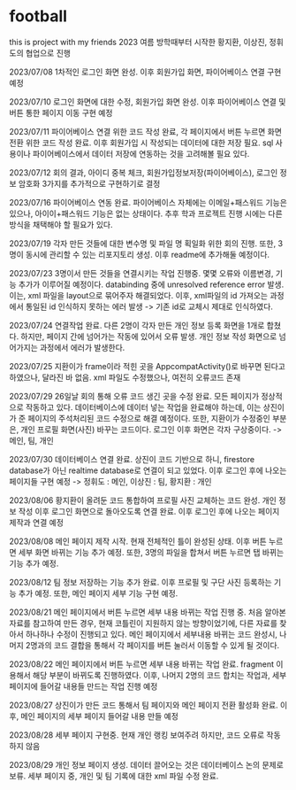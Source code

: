 # football
this is project with my friends
2023 여름 방학때부터 시작한 황지환, 이상진, 정휘도의 협업으로 진행

2023/07/08
1차적인 로그인 화면 완성. 이후 회원가입 화면, 파이어베이스 연결 구현 예정

2023/07/10
로그인 화면에 대한 수정, 회원가입 화면 완성. 이후 파이어베이스 연결 및 버튼 통한 페이지 이동 구현 예정

2023/07/11
파이어베이스 연결 위한 코드 작성 완료, 각 페이지에서 버튼 누르면 화면 전환 위한 코드 작성 완료.
이후 회원가입 시 작성되는 데이터에 대한 저장 필요. sql 사용이나 파이어베이스에서 데이터 저장에 연동하는 것을 고려해볼 필요 있다.

2023/07/12
회의 결과, 아이디 중복 체크, 회원가입정보저장(파이어베이스), 로그인 정보 암호화 3가지를 추가적으로 구현하기로 결정

2023/07/16
파이어베이스 연동 완료. 파이어베이스 자체에는 이메일+패스워드 기능은 있으나, 아이이+패스워드 기능은 없는 상태이다. 추후 학과 프로젝트 진행 시에는 다른 방식을 채택해야 할 필요가 있다.

2023/07/19
각자 만든 것들에 대한 변수명 및 파일 명 획일화 위한 회의 진행. 또한, 3명이 동시에 관리할 수 있는 리포지토리 생성. 이후 readme에 추가해둘 예정이다.

2023/07/23
3명이서 만든 것들을 연결시키는 작업 진행중. 몇몇 오류와 이름변경, 기능 추가가 이루어질 예정이다.
databinding 중에 unresolved reference error 발생. 이는, xml 파일을 layout으로 묶어주자 해결되었다.
이후, xml파일의 id 가져오는 과정에서 통일된 id 인식하지 못하는 에러 발생 -> 기존 id로 교체시 제대로 인식하였다.

2023/07/24
연결작업 완료. 다른 2명이 각자 만든 개인 정보 등록 화면을 1개로 합쳤다.
하지만, 페이지 간에 넘어가는 작동에 있어서 오류 발생. 개인 정보 작성 화면으로 넘어가지는 과정에서 에러가 발생한다.

2023/07/25
지환이가 frame이라 적힌 곳을 AppcompatActivity()로 바꾸면 된다고 하였으나, 달라진 바 없음.
xml 파일도 수정했으나, 여전히 오류코드 존재

2023/07/29
26일날 회의 통해 오류 코드 생긴 곳을 수정 완료. 모든 페이지가 정상적으로 작동하고 있다.
데이터베이스에 데이터 넣는 작업을 완료해야 하는데, 이는 상진이가 준 페이지의 주석처리된 코드 수정으로 해결 예정이다.
또한, 지환이가 수정중인 부분은, 개인 프로필 화면(사진) 바꾸는 코드이다.
로그인 이후 화면은 각자 구상중이다. -> 메인, 팀, 개인

2023/07/30
데이터베이스 연결 완료. 상진이 코드 기반으로 하니, firestore database가 아닌 realtime database로 연결이 되고 있었다.
이후 로그인 후에 나오는 페이지들 구현 예정 -> 정휘도 : 메인, 이상진 : 팀, 황지환 : 개인

2023/08/06
황지환이 올려둔 코드 통합하여 프로필 사진 교체하는 코드 완성. 개인 정보 작성 이후 로그인 화면으로 돌아오도록 연결 완료.
이후 로그인 후에 나오는 페이지 제작과 연결 예정

2023/08/08
메인 페이지 제작 시작. 현재 전체적인 틀이 완성된 상태.
이후 버튼 누르면 세부 화면 바뀌는 기능 추가 예정. 또한, 3명의 파일을 합쳐서 버튼 누르면 탭 바뀌는 기능 추가 예정.

2023/08/12
팀 정보 저장하는 기능 추가 완료.
이후 프로필 및 구단 사진 등록하는 기능 추가 예정. 또한, 메인 페이지 세부 기능 구현 예정.

2023/08/21
메인 페이지에서 버튼 누르면 세부 내용 바뀌는 작업 진행 중. 처음 알아본 자료를 참고하여 만든 경우, 현재 코틀린이 지원하지 않는 방향이었기에, 다른 자료를 찾아서 하나하나 수정이 진행되고 있다.
메인 페이지에서 세부내용 바뀌는 코드 완성시, 나머지 2명과의 코드 결합을 통해서 각 페이지를 버튼 눌러서 이동할 수 있게 될 것이다.

2023/08/22
메인 페이지에서 버튼 누르면 세부 내용 바뀌는 작업 완료. fragment 이용해서 해당 부분이 바뀌도록 진행하였다.
이후, 나머지 2명의 코드 합치는 작업과, 세부 페이지에 들어갈 내용들 만드는 작업 진행 예정

2023/08/27
상진이가 만든 코드 통해서 팀 페이지와 메인 페이지 전환 활성화 완료.
이후, 메인 페이지의 세부 페이지 들어갈 내용 만들 예정

2023/08/28
세부 페이지 구현중. 현재 개인 랭킹 보여주려 하지만, 코드 오류로 작동하지 않음

2023/08/29
개인 정보 페이지 생성. 데이터 끌어오는 것은 데이터베이스 논의 문제로 보류.
세부 페이지 중, 개인 및 팀 기록에 대한 xml 파일 수정 완료.
